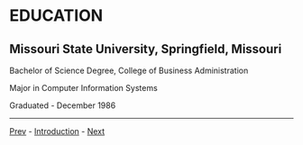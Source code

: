 # EDUCATION

## Missouri State University, Springfield, Missouri

Bachelor of Science Degree, College of Business Administration

Major in Computer Information Systems

Graduated - December 1986

---------------

<!-- markdownlint-disable -->
[Prev]() - [Introduction](introduction.md) - [Next](experience.md)
